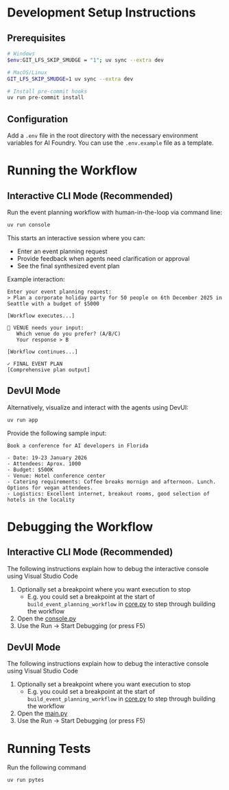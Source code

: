 # Development Setup Instructions

## Prerequisites

```bash
# Windows
$env:GIT_LFS_SKIP_SMUDGE = "1"; uv sync --extra dev

# MacOS/Linux
GIT_LFS_SKIP_SMUDGE=1 uv sync --extra dev

# Install pre-commit hooks
uv run pre-commit install
```

## Configuration

Add a `.env` file in the root directory with the necessary environment variables for AI Foundry. You can use the `.env.example` file as a template.

# Running the Workflow

## Interactive CLI Mode (Recommended)

Run the event planning workflow with human-in-the-loop via command line:

```bash
uv run console
```

This starts an interactive session where you can:
- Enter an event planning request
- Provide feedback when agents need clarification or approval
- See the final synthesized event plan

Example interaction:
```
Enter your event planning request:
> Plan a corporate holiday party for 50 people on 6th December 2025 in Seattle with a budget of $5000

[Workflow executes...]

🤔 VENUE needs your input:
   Which venue do you prefer? (A/B/C)
   Your response > B

[Workflow continues...]

✓ FINAL EVENT PLAN
[Comprehensive plan output]
```

## DevUI Mode

Alternatively, visualize and interact with the agents using DevUI:

```bash
uv run app
```

Provide the following sample input:

```text
Book a conference for AI developers in Florida

- Date: 19-23 January 2026
- Attendees: Aprox. 1000
- Budget: $500K
- Venue: Hotel conference center
- Catering requirements: Coffee breaks mornign and afternoon. Lunch. Options for vegan attendees.
- Logistics: Excellent internet, breakout rooms, good selection of hotels in the locality
```

# Debugging the Workflow

## Interactive CLI Mode (Recommended)

The following instructions explain how to debug the interactive console using Visual Studio Code

1. Optionally set a breakpoint where you want execution to stop
    - E.g. you could set a breakpoint at the start of `build_event_planning_workflow` in [core.py](./src/spec_to_agents/workflow/core.py) to step through building the workflow
1. Open the [console.py](./src/spec_to_agents/console.py)
1. Use the Run -> Start Debugging (or press F5)

## DevUI Mode

The following instructions explain how to debug the interactive console using Visual Studio Code

1. Optionally set a breakpoint where you want execution to stop
    - E.g. you could set a breakpoint at the start of `build_event_planning_workflow` in [core.py](./src/spec_to_agents/workflow/core.py) to step through building the workflow
1. Open the [main.py](./src/spec_to_agents/main.py)
1. Use the Run -> Start Debugging (or press F5)

# Running Tests

Run the following command

```powershell
uv run pytes
```